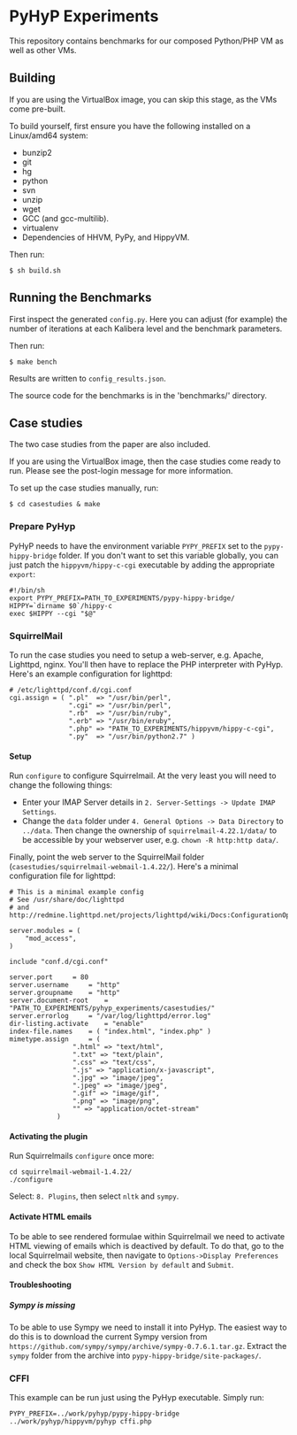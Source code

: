 # PyHyP Experiments

This repository contains benchmarks for our composed Python/PHP VM as well
as other VMs.

## Building

If you are using the VirtualBox image, you can skip this stage, as the VMs come
pre-built.

To build yourself, first ensure you have the following installed on a
Linux/amd64 system:

 * bunzip2
 * git
 * hg
 * python
 * svn
 * unzip
 * wget
 * GCC (and gcc-multilib).
 * virtualenv
 * Dependencies of HHVM, PyPy, and HippyVM.

Then run:

```
$ sh build.sh
```

## Running the Benchmarks

First inspect the generated `config.py`. Here you can adjust (for example)
the number of iterations at each Kalibera level and the benchmark parameters.

Then run:

```
$ make bench
```

Results are written to `config_results.json`.

The source code for the benchmarks is in the 'benchmarks/' directory.

## Case studies

The two case studies from the paper are also included.

If you are using the VirtualBox image, then the case studies come ready to run.
Please see the post-login message for more information.

To set up the case studies manually, run:

```
$ cd casestudies & make
```

### Prepare PyHyp

PyHyP needs to have the environment variable `PYPY_PREFIX` set to the
`pypy-hippy-bridge` folder. If you don't want to set this variable globally, you
can just patch the `hippyvm/hippy-c-cgi` executable by adding the appropriate
`export`:

```
#!/bin/sh
export PYPY_PREFIX=PATH_TO_EXPERIMENTS/pypy-hippy-bridge/
HIPPY=`dirname $0`/hippy-c
exec $HIPPY --cgi "$@"
```

### SquirrelMail

To run the case studies you need to setup a web-server, e.g. Apache,
Lighttpd, nginx. You'll then have to replace the PHP interpreter with PyHyp.
Here's an example configuration for lighttpd:

```
# /etc/lighttpd/conf.d/cgi.conf
cgi.assign = ( ".pl"  => "/usr/bin/perl",
               ".cgi" => "/usr/bin/perl",
               ".rb"  => "/usr/bin/ruby",
               ".erb" => "/usr/bin/eruby",
               ".php" => "PATH_TO_EXPERIMENTS/hippyvm/hippy-c-cgi",
               ".py"  => "/usr/bin/python2.7" )
```

#### Setup

Run `configure` to configure Squirrelmail. At the very least you will need to
change the following things:

* Enter your IMAP Server details in `2. Server-Settings -> Update IMAP Settings`.
* Change the `data` folder under `4. General Options -> Data Directory` to
  `../data`. Then change the ownership of `squirrelmail-4.22.1/data/` to be
  accessible by your webserver user, e.g. `chown -R http:http data/`.

Finally, point the web server to the SquirrelMail folder
(`casestudies/squirrelmail-webmail-1.4.22/`). Here's a minimal configuration
file for lighttpd:

```
# This is a minimal example config
# See /usr/share/doc/lighttpd
# and http://redmine.lighttpd.net/projects/lighttpd/wiki/Docs:ConfigurationOptions

server.modules = (
	"mod_access",
)

include "conf.d/cgi.conf"

server.port		= 80
server.username		= "http"
server.groupname	= "http"
server.document-root	= "PATH_TO_EXPERIMENTS/pyhyp_experiments/casestudies/"
server.errorlog		= "/var/log/lighttpd/error.log"
dir-listing.activate	= "enable"
index-file.names	= ( "index.html", "index.php" )
mimetype.assign		= (
				".html" => "text/html",
				".txt" => "text/plain",
				".css" => "text/css",
				".js" => "application/x-javascript",
				".jpg" => "image/jpeg",
				".jpeg" => "image/jpeg",
				".gif" => "image/gif",
				".png" => "image/png",
				"" => "application/octet-stream"
			)
```

#### Activating the plugin

Run Squirrelmails `configure` once more:

```
cd squirrelmail-webmail-1.4.22/
./configure
```

Select: `8. Plugins`, then select `nltk` and `sympy`.

#### Activate HTML emails

To be able to see rendered formulae within Squirrelmail we need to activate HTML
viewing of emails which is deactived by default. To do that, go to the local
Squirrelmail website, then navigate to `Options->Display Preferences` and check
the box `Show HTML Version by default` and `Submit`.

#### Troubleshooting

##### Sympy is missing

To be able to use Sympy we need to install it into PyHyp.
The easiest way to do this is to download the current Sympy version from
`https://github.com/sympy/sympy/archive/sympy-0.7.6.1.tar.gz`. Extract
the `sympy` folder from the archive into `pypy-hippy-bridge/site-packages/`.

### CFFI

This example can be run just using the PyHyp executable. Simply run:

```
PYPY_PREFIX=../work/pyhyp/pypy-hippy-bridge ../work/pyhyp/hippyvm/pyhyp cffi.php
```

